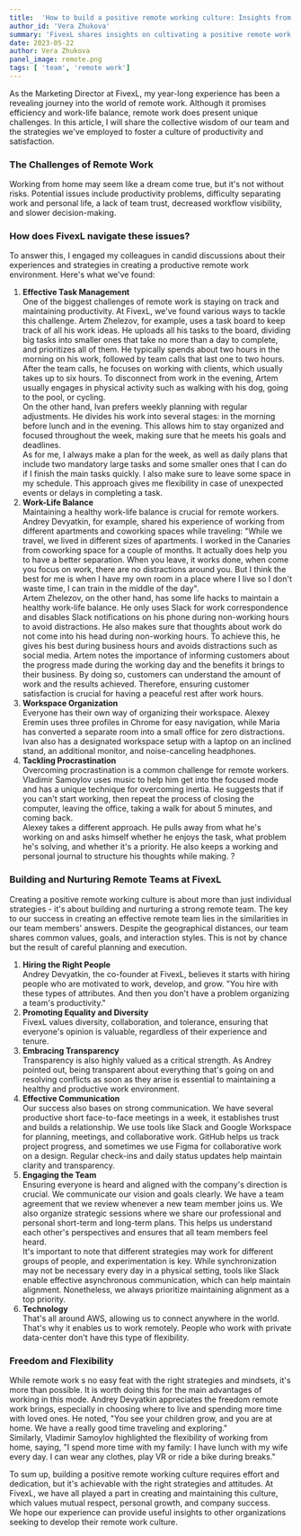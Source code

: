```yaml
---
title:  'How to build a positive remote working culture: Insights from FivexL'
author_id: 'Vera Zhukova'
summary: 'FivexL shares insights on cultivating a positive remote work environment, discussing effective task management, work-life balance, workspace organization, tackling procrastination, and building cohesive teams'
date: 2023-05-22
author: Vera Zhukova
panel_image: remote.png
tags: [ 'team', 'remote work']
---
```

As the Marketing Director at FivexL, my year-long experience has been a revealing journey into the world of remote work. Although it promises efficiency and work-life balance, remote work does present unique challenges. In this article, I will share the collective wisdom of our team and the strategies we've employed to foster a culture of productivity and satisfaction.

### The Challenges of Remote Work
Working from home may seem like a dream come true, but it's not without risks. Potential issues include productivity problems, difficulty separating work and personal life, a lack of team trust, decreased workflow visibility, and slower decision-making.

### How does FivexL navigate these issues?
To answer this, I engaged my colleagues in candid discussions about their experiences and strategies in creating a productive remote work environment. Here's what we've found:
1. **Effective Task Management**  
One of the biggest challenges of remote work is staying on track and maintaining productivity. At FivexL, we've found various ways to tackle this challenge. Artem Zhelezov, for example, uses a task board to keep track of all his work ideas. He uploads all his tasks to the board, dividing big tasks into smaller ones that take no more than a day to complete, and prioritizes all of them. He typically spends about two hours in the morning on his work, followed by team calls that last one to two hours. After the team calls, he focuses on working with clients, which usually takes up to six hours. To disconnect from work in the evening, Artem usually engages in physical activity such as walking with his dog, going to the pool, or cycling.  
On the other hand, Ivan prefers weekly planning with regular adjustments. He divides his work into several stages: in the morning before lunch and in the evening. This allows him to stay organized and focused throughout the week, making sure that he meets his goals and deadlines.  
As for me, I always make a plan for the week, as well as daily plans that include two mandatory large tasks and some smaller ones that I can do if I finish the main tasks quickly. I also make sure to leave some space in my schedule. This approach gives me flexibility in case of unexpected events or delays in completing a task.
2. **Work-Life Balance**  
Maintaining a healthy work-life balance is crucial for remote workers. Andrey Devyatkin, for example, shared his experience of working from different apartments and coworking spaces while traveling: "While we travel, we lived in different sizes of apartments. I worked in the Canaries from coworking space for a couple of months. It actually does help you to have a better separation. When you leave, it works done, when come you focus on work, there are no distractions around you. But I think the best for me is when I have my own room in a place where I live so I don't waste time, I can train in the middle of the day".  
Artem Zhelezov, on the other hand, has some life hacks to maintain a healthy work-life balance. He only uses Slack for work correspondence and disables Slack notifications on his phone during non-working hours to avoid distractions. He also makes sure that thoughts about work do not come into his head during non-working hours. To achieve this, he gives his best during business hours and avoids distractions such as social media. Artem notes the importance of informing customers about the progress made during the working day and the benefits it brings to their business. By doing so, customers can understand the amount of work and the results achieved. Therefore, ensuring customer satisfaction is crucial for having a peaceful rest after work hours.
3. **Workspace Organization**  
Everyone has their own way of organizing their workspace. Alexey Eremin uses three profiles in Chrome for easy navigation, while Maria has converted a separate room into a small office for zero distractions.  
Ivan also has a designated workspace setup with a laptop on an inclined stand, an additional monitor, and noise-canceling headphones.
4. **Tackling Procrastination**  
Overcoming procrastination is a common challenge for remote workers.
Vladimir Samoylov uses music to help him get into the focused mode and has a unique technique for overcoming inertia. He suggests that if you can't start working, then repeat the process of closing the computer, leaving the office, taking a walk for about 5 minutes, and coming back.  
Alexey takes a different approach. He pulls away from what he's working on and asks himself whether he enjoys the task, what problem he's solving, and whether it's a priority. He also keeps a working and personal journal to structure his thoughts while making.
?  
### Building and Nurturing Remote Teams at FivexL
Creating a positive remote working culture is about more than just individual strategies - it's about building and nurturing a strong remote team.
The key to our success in creating an effective remote team lies in the similarities in our team members' answers. Despite the geographical distances, our team shares common values, goals, and interaction styles. This is not by chance but the result of careful planning and execution.
1. **Hiring the Right People**  
Andrey Devyatkin, the co-founder at FivexL, believes it starts with hiring people who are motivated to work, develop, and grow. "You hire with these types of attributes. And then you don't have a problem organizing a team's productivity."
2. **Promoting Equality and Diversity**  
FivexL values diversity, collaboration, and tolerance, ensuring that everyone's opinion is valuable, regardless of their experience and tenure.
3. **Embracing Transparency**  
Transparency is also highly valued as a critical strength. As Andrey pointed out, being transparent about everything that's going on and resolving conflicts as soon as they arise is essential to maintaining a healthy and productive work environment.
4. **Effective Communication**  
Our success also bases on strong communication. We have several productive short face-to-face meetings in a week, it establishes trust and builds a relationship. We use tools like Slack and Google Workspace for planning, meetings, and collaborative work. GitHub helps us track project progress, and sometimes we use Figma for collaborative work on a design. Regular check-ins and daily status updates help maintain clarity and transparency.
5. **Engaging the Team**  
Ensuring everyone is heard and aligned with the company's direction is crucial. We communicate our vision and goals clearly. We have a team agreement that we review whenever a new team member joins us. We also organize strategic sessions where we share our professional and personal short-term and long-term plans. This helps us understand each other's perspectives and ensures that all team members feel heard.  
It's important to note that different strategies may work for different groups of people, and experimentation is key. While synchronization may not be necessary every day in a physical setting, tools like Slack enable effective asynchronous communication, which can help maintain alignment. Nonetheless, we always prioritize maintaining alignment as a top priority.
6. **Technology**  
That's all around AWS, allowing us to connect anywhere in the world. That's why it enables us to work remotely. People who work with private data-center don't have this type of flexibility. 

### Freedom and Flexibility 
While remote work s no easy feat with the right strategies and mindsets, it's more than possible. It is worth doing this for the main advantages of working in this mode. Andrey Devyatkin appreciates the freedom remote work brings, especially in choosing where to live and spending more time with loved ones. He noted, "You see your children grow, and you are at home. We have a really good time traveling and exploring."  
Similarly, Vladimir Samoylov highlighted the flexibility of working from home, saying, "I spend more time with my family: I have lunch with my wife every day. I can wear any clothes, play VR or ride a bike during breaks."  

To sum up, building a positive remote working culture requires effort and dedication, but it's achievable with the right strategies and attitudes. At FivexL, we have all played a part in creating and maintaining this culture, which values mutual respect, personal growth, and company success.  
We hope our experience can provide useful insights to other organizations seeking to develop their remote work culture.

